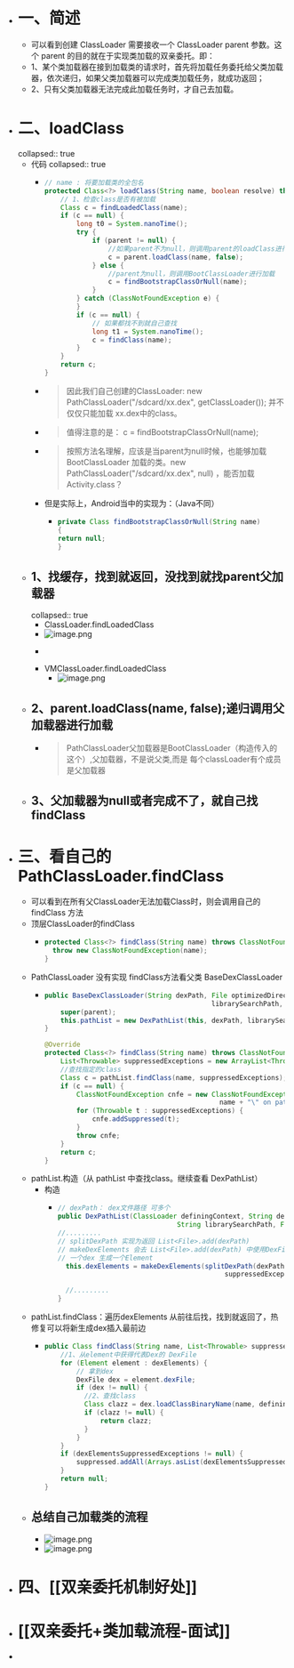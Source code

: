 - # 一、简述
	- 可以看到创建 ClassLoader 需要接收一个 ClassLoader parent 参数。这个 parent 的目的就在于实现类加载的双亲委托。即：
	- 1、某个类加载器在接到加载类的请求时，首先将加载任务委托给父类加载器，依次递归，如果父类加载器可以完成类加载任务，就成功返回；
	- 2、只有父类加载器无法完成此加载任务时，才自己去加载。
- # 二、loadClass
  collapsed:: true
	- 代码
	  collapsed:: true
		- ```java
		  // name : 将要加载类的全包名
		  protected Class<?> loadClass(String name, boolean resolve) throws ClassNotFoundException{
		      // 1、检查class是否有被加载
		      Class c = findLoadedClass(name);
		      if (c == null) {
		          long t0 = System.nanoTime();
		          try {
		              if (parent != null) {
		                  //如果parent不为null，则调用parent的loadClass进行加载
		                  c = parent.loadClass(name, false);
		              } else {
		                  //parent为null，则调用BootClassLoader进行加载
		                  c = findBootstrapClassOrNull(name);
		              }
		          } catch (ClassNotFoundException e) {
		          }
		          if (c == null) {
		              // 如果都找不到就自己查找
		              long t1 = System.nanoTime();
		              c = findClass(name);
		          }
		      }
		      return c;
		  }
		  ```
		- > 因此我们自己创建的ClassLoader: new PathClassLoader("/sdcard/xx.dex", getClassLoader()); 并不仅仅只能加载 xx.dex中的class。
		- > 值得注意的是： c = findBootstrapClassOrNull(name);
		- > 按照方法名理解，应该是当parent为null时候，也能够加载 BootClassLoader 加载的类。new PathClassLoader("/sdcard/xx.dex", null) ，能否加载Activity.class？
		- 但是实际上，Android当中的实现为：（Java不同）
			- ```java
			  private Class findBootstrapClassOrNull(String name)
			  {
			  return null;
			  }
			  ```
	- ## 1、找缓存，找到就返回，没找到就找parent父加载器
	  collapsed:: true
		- ClassLoader.findLoadedClass
		- ![image.png](../assets/image_1689671560097_0.png)
		- ```java
		  ```
		- VMClassLoader.findLoadedClass
			- ![image.png](../assets/image_1689671632383_0.png)
	- ## 2、parent.loadClass(name, false);递归调用父加载器进行加载
		- > PathClassLoader父加载器是BootClassLoader（构造传入的这个）,父加载器，不是说父类,而是 每个classLoader有个成员是父加载器
	- ## 3、父加载器为null或者完成不了，就自己找findClass
- # 三、看自己的PathClassLoader.findClass
	- 可以看到在所有父ClassLoader无法加载Class时，则会调用自己的 findClass 方法
	- 顶层ClassLoader的findClass
		- ```java
		  protected Class<?> findClass(String name) throws ClassNotFoundException {
		  	throw new ClassNotFoundException(name);
		  }
		  ```
	- PathClassLoader 没有实现 findClass方法看父类 BaseDexClassLoader
		- ```java
		  public BaseDexClassLoader(String dexPath, File optimizedDirectory,String
		  											librarySearchPath, ClassLoader parent) {
		      super(parent);
		      this.pathList = new DexPathList(this, dexPath, librarySearchPath,optimizedDirectory);
		  }
		  
		  @Override
		  protected Class<?> findClass(String name) throws ClassNotFoundException {
		      List<Throwable> suppressedExceptions = new ArrayList<Throwable>();
		      //查找指定的class
		      Class c = pathList.findClass(name, suppressedExceptions);
		      if (c == null) {
		          ClassNotFoundException cnfe = new ClassNotFoundException("Didn't find class \"" +
		                                              name + "\" on path: " + pathList);
		          for (Throwable t : suppressedExceptions) {
		              cnfe.addSuppressed(t);
		          }
		          throw cnfe;
		      }
		      return c;
		  }
		  ```
	- pathList.构造（从 pathList 中查找class。继续查看 DexPathList）
		- 构造
			- ```java
			  // dexPath： dex文件路径 可多个
			  public DexPathList(ClassLoader definingContext, String dexPath,
			  								String librarySearchPath, File optimizedDirectory) {
			  //.........
			  // splitDexPath 实现为返回 List<File>.add(dexPath)
			  // makeDexElements 会去 List<File>.add(dexPath) 中使用DexFile加载dex文件返回 Element数组
			  // 一个dex 生成一个Element 
			    this.dexElements = makeDexElements(splitDexPath(dexPath), optimizedDirectory,
			  											suppressedExceptions, definingContext);
			  
			    //.........
			  }
			  ```
	- pathList.findClass：遍历dexElements 从前往后找，找到就返回了，热修复可以将新生成dex插入最前边
		- ```java
		  public Class findClass(String name, List<Throwable> suppressed) {
		      //1、从element中获得代表Dex的 DexFile
		      for (Element element : dexElements) {
		          // 拿到dex
		          DexFile dex = element.dexFile;
		          if (dex != null) {
		            //2、查找class
		            Class clazz = dex.loadClassBinaryName(name, definingContext, suppressed);
		            if (clazz != null) {
		                return clazz;
		            }
		          }
		      }
		      if (dexElementsSuppressedExceptions != null) {
		          suppressed.addAll(Arrays.asList(dexElementsSuppressedExceptions));
		      }
		      return null;
		  }
		  ```
	- ## 总结自己加载类的流程
		- ![image.png](../assets/image_1689675197919_0.png)
		- ![image.png](../assets/image_1689674984236_0.png)
- # 四、[[双亲委托机制好处]]
- # [[双亲委托+类加载流程-面试]]
-